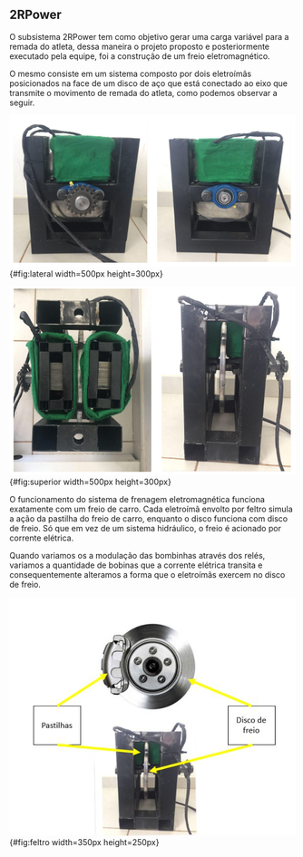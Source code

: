 ## 2RPower

O subsistema 2RPower tem como objetivo gerar uma carga variável para a remada do atleta, dessa maneira o projeto proposto e posteriormente executado pela equipe, foi a construção de um freio eletromagnético. 

O mesmo consiste em um sistema composto por dois eletroímãs posicionados na face de um disco de aço que está conectado ao eixo que transmite o movimento de remada do atleta, como podemos observar a seguir.

![Vistas laterais do freio eletromagnético.^[Fonte: Do_autor]](imagens/fe_lat.png){#fig:lateral width=500px height=300px}

![Vistas superior (dir.) e frontal (esq.) do freio eletromagnético.^[Fonte: Do_autor]](imagens/fe_sup_fron.png){#fig:superior width=500px height=300px}

O funcionamento do sistema de frenagem eletromagnética funciona exatamente com um freio de carro. Cada eletroímã envolto por feltro simula a ação da pastilha do freio de carro, enquanto o disco funciona com disco de freio. Só que em vez de um sistema hidráulico, o freio é acionado por corrente elétrica. 

Quando variamos os a modulação das bombinhas através dos relés, variamos a quantidade de bobinas que a corrente elétrica transita e consequentemente alteramos a forma que o eletroímãs exercem no disco de freio.    


![Comparação entre freio eletromagnético com freio de carro.^[Fonte: Do_autor]](imagens/freiocarro.JPG){#fig:feltro width=350px height=250px}
